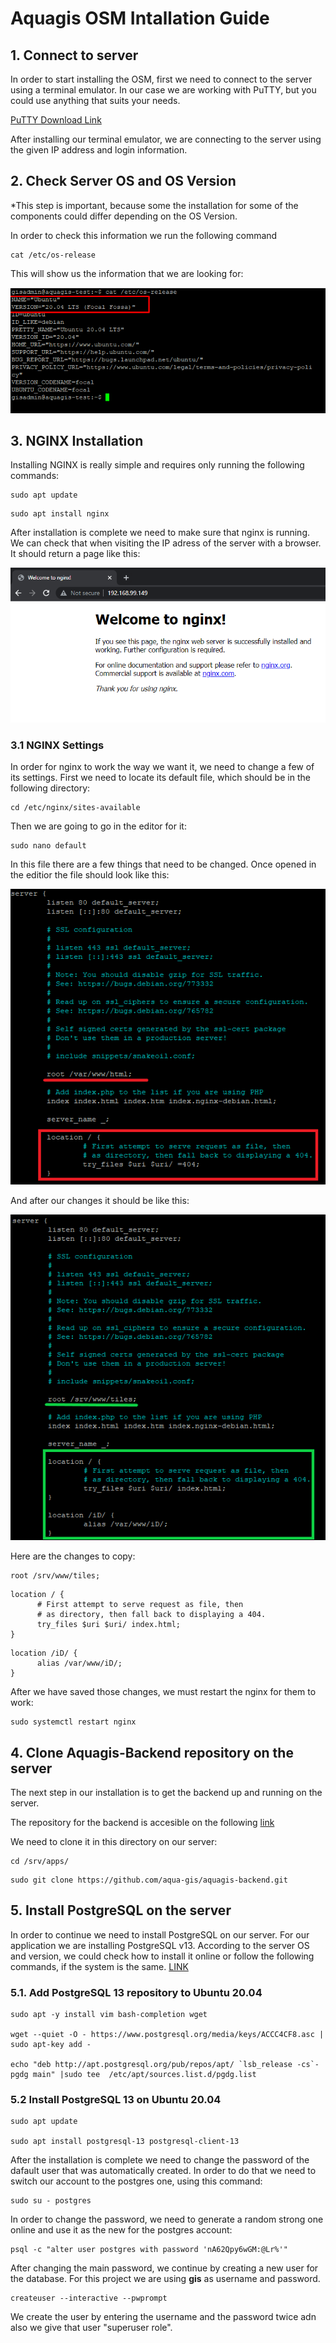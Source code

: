 # Aquagis OSM Intallation Guide

## 1. Connect to server

In order to start installing the OSM, first we need to connect to the server using a terminal emulator. In our case we are working with PuTTY, but you could use anything that suits your needs. 

   [PuTTY Download Link](https://www.putty.org/)

After installing our terminal emulator, we are connecting to the server using the given IP address and login information. 

## 2. Check Server OS and OS Version 

*This step is important, because some the installation for some of the components could differ depending on the OS Version. 

In order to check this information we run the following command

```
cat /etc/os-release
```

This will show us the information that we are looking for:

 ![Image#1](/src/img/IMG_001.png)  

## 3. NGINX Installation

Installing NGINX is really simple and requires only running the following commands:

```
sudo apt update
```
```
sudo apt install nginx
```

After installation is complete we need to make sure that nginx is running. We can check that when visiting the IP adress of the server with a browser. It should return a page like this: 

![Image#2](/src/img/IMG_002.png)  

### 3.1 NGINX Settings

In order for nginx to work the way we want it, we need to change a few of its settings. First we need to locate its default file, which should be in the following directory:

```
cd /etc/nginx/sites-available
```

Then we are going to go in the editor for it:

```
sudo nano default
```

In this file there are a few things that need to be changed. Once opened in the editior the file should look like this:

![Image#3](/src/img/IMG_003.png)  

And after our changes it should be like this:

![Image#4](/src/img/IMG_004.png)  


Here are the changes to copy:

```
root /srv/www/tiles;
```
```
location / {
      # First attempt to serve request as file, then
      # as directory, then fall back to displaying a 404.
      try_files $uri $uri/ index.html;
}
```
```
location /iD/ {
      alias /var/www/iD/;
}

```

After we have saved those changes, we must restart the nginx for them to work:

```
sudo systemctl restart nginx
```

## 4. Clone Aquagis-Backend repository on the server

The next step in our installation is to get the backend up and running on the server. 

The repository for the backend is accesible on the following [link](https://github.com/aqua-gis/aquagis-backend)

We need to clone it in this directory on our server: 

```
cd /srv/apps/
```
```
sudo git clone https://github.com/aqua-gis/aquagis-backend.git
```

## 5. Install PostgreSQL on the server

In order to continue we need to install PostgreSQL on our server. For our application we are installing PostgreSQL v13. According to the server OS and version, we could check how to install it online or follow the following commands, if the system is the same. [LINK](https://computingforgeeks.com/how-to-install-postgresql-13-on-ubuntu/)

### 5.1. Add PostgreSQL 13 repository to Ubuntu 20.04
```
sudo apt -y install vim bash-completion wget

wget --quiet -O - https://www.postgresql.org/media/keys/ACCC4CF8.asc | sudo apt-key add -

echo "deb http://apt.postgresql.org/pub/repos/apt/ `lsb_release -cs`-pgdg main" |sudo tee  /etc/apt/sources.list.d/pgdg.list
```
### 5.2 Install PostgreSQL 13 on Ubuntu 20.04

```
sudo apt update

sudo apt install postgresql-13 postgresql-client-13
```

After the installation is complete we need to change the password of the dafault user that was automatically created. In order to do that we need to switch our account to the postgres one, using this command:

```
sudo su - postgres
```

In order to change the password, we need to generate a random strong one online and use it as the new for the postgres account:

```
psql -c "alter user postgres with password 'nA62Qpy6wGM:@Lr%'"
```

After changing the main password, we continue by creating a new user for the database. For this project we are using **gis** as username and password.

```
createuser --interactive --pwprompt
```

We create the user by entering the username and the password twice adn also we give that user "superuser role".

